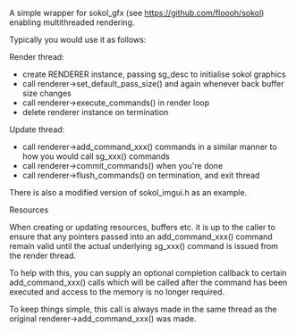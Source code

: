 A simple wrapper for sokol_gfx (see https://github.com/floooh/sokol) enabling multithreaded rendering.

Typically you would use it as follows:

Render thread:

- create RENDERER instance, passing sg_desc to initialise sokol graphics
- call renderer->set_default_pass_size() and again whenever back buffer size changes
- call renderer->execute_commands() in render loop
- delete renderer instance on termination

Update thread:

- call renderer->add_command_xxx() commands in a similar manner to how you would call sg_xxx() commands
- call renderer->commit_commands() when you're done
- call renderer->flush_commands() on termination, and exit thread

There is also a modified version of sokol_imgui.h as an example.

Resources

When creating or updating resources, buffers etc. it is up to the caller to ensure that any pointers passed into an add_command_xxx() command remain valid until the actual underlying sg_xxx() command is issued from the render thread.

To help with this, you can supply an optional completion callback to certain add_command_xxx() calls which will be called after the command has been executed and access to the memory is no longer required.

To keep things simple, this call is always made in the same thread as the original renderer->add_command_xxx() was made.
